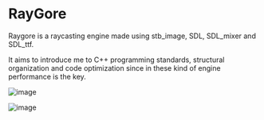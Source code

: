 # RayGore

Raygore is a raycasting engine made using stb_image, SDL, SDL_mixer and SDL_ttf.

It aims to introduce me to C++ programming standards, structural organization and code optimization since in these kind of engine performance is the key.

![image](https://github.com/FaysouRGB/RayGore/assets/120119643/e518468f-ea6b-48d4-85c7-c64b6178e220)

![image](https://github.com/FaysouRGB/RayGore/assets/120119643/2e00312e-094a-499c-875d-1412836e2459)
